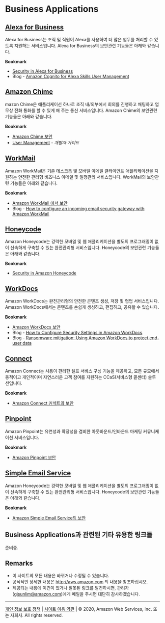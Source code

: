 # Business Applications

## [Alexa for Business](https://aws.amazon.com/ko/alexaforbusiness/?nc2=h_m1)

Alexa for Business는 조직 및 직원이 Alexa를 사용하여 더 많은 업무를 처리할 수 있도록 지원하는 서비스입니다. Alexa for Business의 보안관련 기능들은 아래와 같습니다.

**Bookmark**

* [Security in Alexa for Business](https://docs.aws.amazon.com/ko_kr/a4b/latest/ag/security.html)
* Blog - [Amazon Cognito for Alexa Skills User Management](https://aws.amazon.com/blogs/compute/amazon-cognito-for-alexa-skills-user-management/)


## [Amazon Chime](https://aws.amazon.com/ko/chime/?nc2=h_m1)

mazon Chime은 애플리케이션 하나로 조직 내/외부에서 회의를 진행하고 채팅하고 업무상 전화 통화를 할 수 있게 해 주는 통신 서비스입니다. Amazon Chime의 보안관련 기능들은 아래와 같습니다.

**Bookmark**

* [Amazon Chime 보안](https://docs.aws.amazon.com/ko_kr/chime/latest/ag/security.html)
* [User Management](https://docs.aws.amazon.com/ko_kr/chime/latest/dg/users.html) _- 개발자 가이드_


## [WorkMail](https://aws.amazon.com/ko/workmail/?nc2=h_m1)

Amazon WorkMail은 기존 데스크톱 및 모바일 이메일 클라이언트 애플리케이션을 지원하는 안전한 관리형 비즈니스 이메일 및 일정관리 서비스입니다. WorkMail의 보안관련 기능들은 아래와 같습니다.

**Bookmark**

* [Amazon WorkMail 에서 보안](https://docs.aws.amazon.com/ko_kr/workmail/latest/adminguide/security.html)
* Blog - [How to configure an incoming email security gateway with Amazon WorkMail](https://aws.amazon.com/ko/blogs/security/how-to-configure-an-incoming-email-security-gateway-with-amazon-workmail/)


## [Honeycode](https://www.honeycode.aws/)

Amazon Honeycode는 강력한 모바일 및 웹 애플리케이션을 별도의 프로그래밍이 없이 신속하게 구축할 수 있는 완전관리형 서비스입니다. Honeycode의 보안관련 기능들은 아래와 같습니다.

**Bookmark**

* [Security in Amazon Honeycode](https://docs.aws.amazon.com/honeycode/latest/AdminGuide/security.html)

## [WorkDocs](https://aws.amazon.com/ko/workdocs/)

Amazon WorkDocs는 완전관리형의 안전한 콘텐츠 생성, 저장 및 협업 서비스입니다. Amazon WorkDocs에서는 콘텐츠를 손쉽게 생성하고, 편집하고, 공유할 수 있습니다. 

**Bookmark**

* [Amazon WorkDocs 보안](https://docs.aws.amazon.com/ko_kr/workdocs/latest/adminguide/security.html)
* Blog - [How to Configure Security Settings in Amazon WorkDocs](https://aws.amazon.com/blogs/security/how-to-configure-security-settings-in-amazon-workdocs/)
* Blog - [Ransomware mitigation: Using Amazon WorkDocs to protect end-user data](https://aws.amazon.com/blogs/security/ransomware-mitigation-using-amazon-workdocs-to-protect-end-user-data/)



## [Connect](https://aws.amazon.com/ko/connect/)

Amazon Connect는 사용이 편리한 셀프 서비스 구성 기능을 제공하고, 모든 규모에서 동적이고 개인적이며 자연스러운 고객 참여를 지원하는 CCaS(서비스형 콜센터) 솔루션입니다.

**Bookmark**

* [Amazon Connect 커넥트의 보안](https://docs.aws.amazon.com/ko_kr/connect/latest/adminguide/security.html)

## [Pinpoint](https://aws.amazon.com/ko/pinpoint/)

Amazon Pinpoint는 유연성과 확장성을 겸비한 아웃바운드/인바운드 마케팅 커뮤니케이션 서비스입니다.

**Bookmark**

* [Amazon Pinpoint 보안](https://docs.aws.amazon.com/ko_kr/pinpoint/latest/developerguide/security.html)

## [Simple Email Service](https://aws.amazon.com/ko/ses/)

Amazon Honeycode는 강력한 모바일 및 웹 애플리케이션을 별도의 프로그래밍이 없이 신속하게 구축할 수 있는 완전관리형 서비스입니다. Honeycode의 보안관련 기능들은 아래와 같습니다.

**Bookmark**

* [Amazon Simple Email Service의 보안](https://docs.aws.amazon.com/ko_kr/ses/latest/dg/security.html)
 
## Business Applications과 관련된 기타 유용한 링크들

준비중.


## Remarks

* 이 사이트의 모든 내용은 바뀌거나 수정될 수 있습니다.
* 공식적인 상세한 내용은 http://aws.amazon.com 의 내용을 참조하십시오.
* 제공되는 내용에 이견이 있거나 잘못된 링크를 발견하시면, 관리자(gisunlim@amazon.com)에게 메일을 주시면 대단히 감사하겠습니다.

---

[개인 정보 보호 정책](https://aws.amazon.com/privacy/?nc1=f_pr) | [사이트 이용 약관](https://aws.amazon.com/terms/?nc1=f_pr) | © 2020, Amazon Web Services, Inc. 또는 자회사. All rights reserved. 


<script type="text/javascript" src="http://www.websitegoodies.com/counter.php?id=72613&color=%23183fd8"></script>